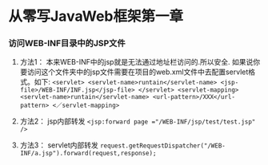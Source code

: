 # 从零写JavaWeb框架第一章

### 访问WEB-INF目录中的JSP文件

1. 方法1：
本来WEB-INF中的jsp就是无法通过地址栏访问的.所以安全.
如果说你要访问这个文件夹中的jsp文件需要在项目的web.xml文件中去配置servlet格式。如下:
    `<servlet>
     <servlet-name>runtain</servlet-name>
     <jsp-file>/WEB-INF/INF.jsp</jsp-file>
     </servlet>
     <servlet-mapping>
     <servlet-name>runtain</servlet-name>
     <url-pattern>/XXX</url-pattern>
     <／servlet-mapping>`

2. 方法2：
    jsp内部转发
   `<jsp:forward page ="/WEB-INF/jsp/test/test.jsp" />`

3. 方法3：
 servlet内部转发
`request.getRequestDispatcher("/WEB-INF/a.jsp").forward(request,response);`
